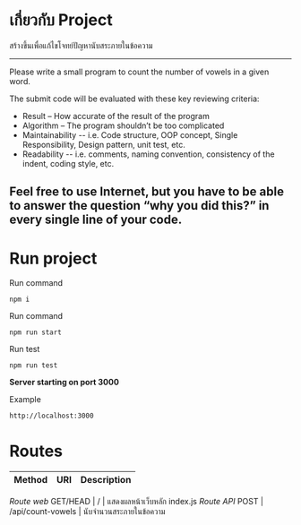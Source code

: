 # **เกี่ยวกับ Project**

สร้างขึ้นเพื่อแก้ไขโจทย์ปัญหานับสระภายในข้อความ

-----
Please write a small program to count the number of vowels in a given word.

The submit code will be evaluated with these key reviewing criteria: 
- Result – How accurate of the result of the program 
- Algorithm – The program shouldn’t be too complicated 
- Maintainability -- i.e. Code structure, OOP concept, Single Responsibility, Design pattern, unit test, etc. 
- Readability -- i.e. comments, naming convention, consistency of the indent, coding style, etc.
 
Feel free to use Internet, but you have to be able to answer the question “why you did this?” in every single line of your code.
------

# **Run project**

Run command
```
npm i 
```

Run command
```
npm run start
```

Run test
```
npm run test
```

**Server starting on port 3000**

Example
```
http://localhost:3000
```

# **Routes**

Method | URI | Description
| ----- | ----- | ----- |
*Route web*
GET/HEAD | / | แสดงผลหน้าเว็บหลัก index.js
*Route API* 
POST | /api/count-vowels | นับจำนวนสระภายในข้อความ
